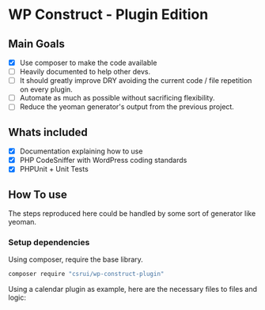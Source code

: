 # WP Construct - Plugin Edition

## Main Goals

- [x] Use composer to make the code available
- [ ] Heavily documented to help other devs.
- [ ] It should greatly improve DRY avoiding the current code / file repetition on every plugin.
- [ ] Automate as much as possible without sacrificing flexibility.
- [ ] Reduce the yeoman generator's output from the previous project.

## Whats included

- [x] Documentation explaining how to use
- [x] PHP CodeSniffer with WordPress coding standards
- [x] PHPUnit + Unit Tests

## How To use

The steps reproduced here could be handled by some sort of generator like yeoman.

### Setup dependencies

Using composer, require the base library.

```bash
composer require "csrui/wp-construct-plugin"
```

Using a calendar plugin as example, here are the necessary files to files and logic:
